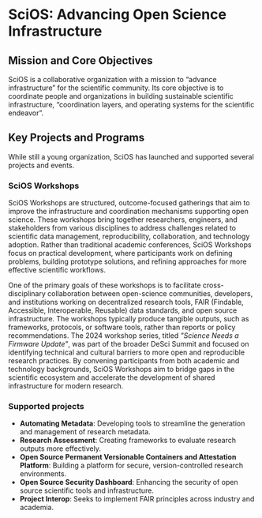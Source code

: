 # SciOS: Advancing Open Science Infrastructure

## Mission and Core Objectives

SciOS is a collaborative organization with a mission to “advance infrastructure”
for the scientific community. Its core objective is to coordinate people and
organizations in building sustainable scientific infrastructure, “coordination
layers, and operating systems for the scientific endeavor”.

## Key Projects and Programs

While still a young organization, SciOS has launched and supported several
projects and events.

### SciOS Workshops

SciOS Workshops are structured, outcome-focused gatherings that aim to improve
the infrastructure and coordination mechanisms supporting open science. These
workshops bring together researchers, engineers, and stakeholders from various
disciplines to address challenges related to scientific data management,
reproducibility, collaboration, and technology adoption. Rather than traditional
academic conferences, SciOS Workshops focus on practical development, where
participants work on defining problems, building prototype solutions, and
refining approaches for more effective scientific workflows.  

One of the primary goals of these workshops is to facilitate cross-disciplinary
collaboration between open-science communities, developers, and institutions
working on decentralized research tools, FAIR (Findable, Accessible,
Interoperable, Reusable) data standards, and open source infrastructure. The
workshops typically produce tangible outputs, such as frameworks, protocols, or
software tools, rather than reports or policy recommendations. The 2024 workshop
series, titled *"Science Needs a Firmware Update"*, was part of the broader
DeSci Summit and focused on identifying technical and cultural barriers to more
open and reproducible research practices. By convening participants from both
academic and technology backgrounds, SciOS Workshops aim to bridge gaps in the
scientific ecosystem and accelerate the development of shared infrastructure for
modern research.

### Supported projects

- **Automating Metadata**: Developing tools to streamline the generation and management of research metadata.
- **Research Assessment**: Creating frameworks to evaluate research outputs more effectively.
- **Open Source Permanent Versionable Containers and Attestation Platform**: Building a platform for secure, version-controlled research environments.
- **Open Source Security Dashboard**: Enhancing the security of open source scientific tools and infrastructure.
- **Project Interop**: Seeks to implement FAIR principles across industry and academia.
